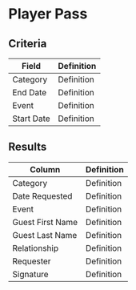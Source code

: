 # Player Pass

## Criteria

| **Field** | **Definition** |
| --- | --- |
| Category | Definition |
| End Date | Definition |
| Event | Definition |
| Start Date | Definition |

## Results

| **Column** | **Definition** |
| --- | --- |
| Category | Definition |
| Date Requested | Definition |
| Event | Definition |
| Guest First Name | Definition |
| Guest Last Name | Definition |
| Relationship | Definition |
| Requester | Definition |
| Signature | Definition |

